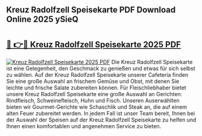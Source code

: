 ## Kreuz Radolfzell Speisekarte PDF Download Online 2025 ySieQ

# <h2><a href="http://gc8g5b.nevu.top/?p=Kreuz+Radolfzell+Speisekarte">🔗 👉🔴 Kreuz Radolfzell Speisekarte 2025 PDF</a></h2>

[![Kreuz Radolfzell Speisekarte 2025 PDF](https://i.imgur.com/dBaPXMq.png)](http://gc8g5b.nevu.top/?p=Kreuz+Radolfzell+Speisekarte)
Die Kreuz Radolfzell Speisekarte ist eine Gelegenheit, den Geschmack zu genießen und etwas für sich selbst zu wählen. Auf der Kreuz Radolfzell Speisekarte unserer Cafeteria finden Sie eine große Auswahl an frischem Gemüse und Obst, mit denen Sie leichte und frische Salate zubereiten können. Für Fleischliebhaber bietet unsere Kreuz Radolfzell Speisekarte eine große Auswahl an Gerichten: Rindfleisch, Schweinefleisch, Huhn und Fisch. Unseren Auserwählten bieten wir Gourmet-Gerichte wie Schaschlik und Steak an, die auf einem alten Feuer zubereitet werden. In jedem Fall ist unser Team bereit, Ihnen bei der Auswahl der Speisen auf der Kreuz Radolfzell Speisekarte zu helfen und Ihnen einen komfortablen und angenehmen Service zu bieten.
